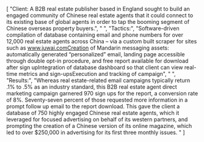 [
    "Client: A B2B real estate publisher based in England sought to build an engaged community of Chinese real estate agents that it could connect to its existing base of global agents in order to tap the booming segment of Chinese overseas property buyers.",
    " ",
    "Tactics:",
    "Software-driven compilation of database containing email and phone numbers for over 12,000 real estate agents across China – via a custom built scraper for sites such as www.juwai.comCreation of Mandarin messaging assets: automatically generated “personalized” email, landing page accessible through double opt-in procedure, and free report available for download after sign upIntegration of database dashboard so that client can view real-time metrics and sign-upsExecution and tracking of campaign",
    " ",
    "Results:",
    "Whereas real estate-related email campaigns typically return .1% to .5% as an industry standard, this B2B real estate agent direct marketing campaign garnered 970 sign ups for the report, a conversion rate of 8%. Seventy-seven percent of those requested more information in a prompt follow up email to the report download. This gave the client a database of 750 highly engaged Chinese real estate agents, which it leveraged for focused advertising on behalf of its western partners, and prompting the creation of a Chinese version of its online magazine, which led to over $250,000 in advertising for its first three monthly issues. "
]